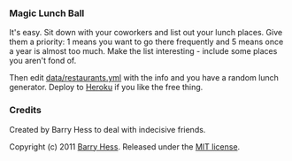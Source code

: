 ### Magic Lunch Ball

It's easy. Sit down with your coworkers and list out your lunch places. Give them a priority:
1 means you want to go there frequently and 5 means once a year is almost too much. Make the
list interesting - include some places you aren't fond of.

Then edit [data/restaurants.yml](https://github.com/bjhess/magic_lunch_ball/blob/master/data/restaurants.yml) 
with the info and you have a random lunch generator. Deploy to [Heroku](http://heroku.com) if you like the 
free thing.

### Credits

Created by Barry Hess to deal with indecisive friends.

Copyright (c) 2011 [Barry Hess](http://bjhess.com). Released under the [MIT license](http://www.opensource.org/licenses/mit-license.php).